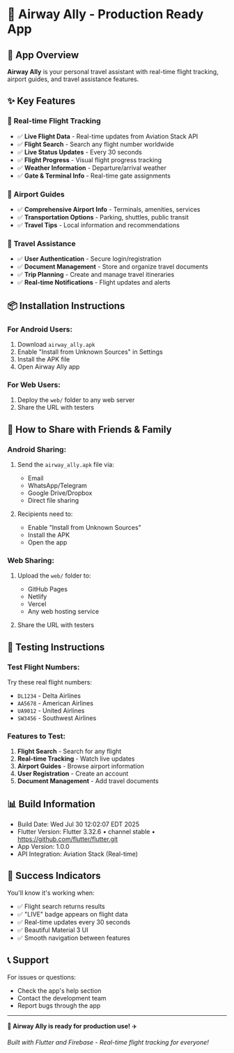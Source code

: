 # 🛫 Airway Ally - Production Ready App

## 📱 **App Overview**

**Airway Ally** is your personal travel assistant with real-time flight tracking, airport guides, and travel assistance features.

## ✨ **Key Features**

### 🛫 **Real-time Flight Tracking**
- ✅ **Live Flight Data** - Real-time updates from Aviation Stack API
- ✅ **Flight Search** - Search any flight number worldwide
- ✅ **Live Status Updates** - Every 30 seconds
- ✅ **Flight Progress** - Visual flight progress tracking
- ✅ **Weather Information** - Departure/arrival weather
- ✅ **Gate & Terminal Info** - Real-time gate assignments

### 🏢 **Airport Guides**
- ✅ **Comprehensive Airport Info** - Terminals, amenities, services
- ✅ **Transportation Options** - Parking, shuttles, public transit
- ✅ **Travel Tips** - Local information and recommendations

### 👥 **Travel Assistance**
- ✅ **User Authentication** - Secure login/registration
- ✅ **Document Management** - Store and organize travel documents
- ✅ **Trip Planning** - Create and manage travel itineraries
- ✅ **Real-time Notifications** - Flight updates and alerts

## 📦 **Installation Instructions**

### **For Android Users:**
1. Download `airway_ally.apk`
2. Enable "Install from Unknown Sources" in Settings
3. Install the APK file
4. Open Airway Ally app

### **For Web Users:**
1. Deploy the `web/` folder to any web server
2. Share the URL with testers

## 🚀 **How to Share with Friends & Family**

### **Android Sharing:**
1. Send the `airway_ally.apk` file via:
   - Email
   - WhatsApp/Telegram
   - Google Drive/Dropbox
   - Direct file sharing

2. Recipients need to:
   - Enable "Install from Unknown Sources"
   - Install the APK
   - Open the app

### **Web Sharing:**
1. Upload the `web/` folder to:
   - GitHub Pages
   - Netlify
   - Vercel
   - Any web hosting service

2. Share the URL with testers

## 🎯 **Testing Instructions**

### **Test Flight Numbers:**
Try these real flight numbers:
- `DL1234` - Delta Airlines
- `AA5678` - American Airlines  
- `UA9012` - United Airlines
- `SW3456` - Southwest Airlines

### **Features to Test:**
1. **Flight Search** - Search for any flight
2. **Real-time Tracking** - Watch live updates
3. **Airport Guides** - Browse airport information
4. **User Registration** - Create an account
5. **Document Management** - Add travel documents

## 📊 **Build Information**
- Build Date: Wed Jul 30 12:02:07 EDT 2025
- Flutter Version: Flutter 3.32.6 • channel stable • https://github.com/flutter/flutter.git
- App Version: 1.0.0
- API Integration: Aviation Stack (Real-time)

## 🎉 **Success Indicators**

You'll know it's working when:
- ✅ Flight search returns results
- ✅ "LIVE" badge appears on flight data
- ✅ Real-time updates every 30 seconds
- ✅ Beautiful Material 3 UI
- ✅ Smooth navigation between features

## 📞 **Support**

For issues or questions:
- Check the app's help section
- Contact the development team
- Report bugs through the app

---

**🎉 Airway Ally is ready for production use!** ✈️

*Built with Flutter and Firebase - Real-time flight tracking for everyone!*
